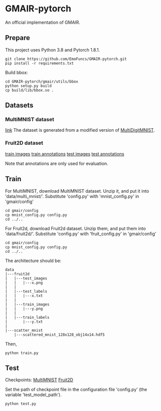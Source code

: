 # GMAIR-pytorch
An official implementation of GMAIR.

## Prepare
This project uses Python 3.8 and Pytorch 1.8.1.
```
git clone https://github.com/EmoFuncs/GMAIR-pytorch.git
pip install -r requirements.txt
```

Build bbox:
```
cd GMAIR-pytorch/gmair/utils/bbox
python setup.py build
cp build/lib/bbox.so .
```

## Datasets
### MultiMNIST dataset
[link](https://drive.google.com/file/d/1BIzWAExc0NDSF_a6RnTvfBMvbXhTAns5/view?usp=sharing)
The dataset is generated from a modified version of [MultiDigitMNIST](https://github.com/yonkshi/MultiDigitMNIST).

### Fruit2D dataset
[train images](https://drive.google.com/file/d/1MCXo6VRI6Pf8WG2-dHbPNCJZVKOpNoHX/view?usp=sharing)
[train annotations](https://drive.google.com/file/d/1wbidjghjwLracHq8HRZ-zidWIE0R4xSV/view?usp=sharing)
[test images](https://drive.google.com/file/d/11BDgxjnZ7wXwCPFksL4rHIthuddhLWUW/view?usp=sharing)
[test annotations](https://drive.google.com/file/d/13Y5ZRu5ojspYOI0Ku1nJ0tu1lPbFrlZa/view?usp=sharing)

Note that annotations are only used for evaluation.



## Train
For MultiMNIST, download MultiMNIST dataset. Unzip it, and put it into 'data/multi_mnist/'.
Substitute 'config.py' with 'mnist_config.py' in 'gmair/config'
```
cd gmair/config
cp mnist_config.py config.py
cd ../..
```

For Fruit2d, download Fruit2d dataset. Unzip them, and put them into 'data/fruit2d/'.
Substitute 'config.py' with 'fruit_config.py' in 'gmair/config'
```
cd gmair/config
cp mnist_config.py config.py
cd ../..
```

The architecture should be:
```
data
|---fruit2d
|   |---test_images
|   |   |---x.png
|   |
|   |---test_labels
|   |   |---x.txt
|   |
|   |---train_images
|   |   |---y.png
|   |
|   |---train_labels
|       |---y.txt
|   
|---scatter_mnist
    |---scattered_mnist_128x128_obj14x14.hdf5
```

Then,
```
python train.py
```



## Test
Checkpoints:
[MultiMNIST](https://drive.google.com/file/d/11VHRFyAE0K3Gstj0hdd8yzy4BVzUErxX/view?usp=sharing)
[Fruit2D](https://drive.google.com/file/d/13wG_gNqgBollwH1WLP_MTyxodIX-1dPE/view?usp=sharing)

Set the path of checkpoint file in the configuration file 'config.py' (the variable 'test_model_path').

```
python test.py
```
